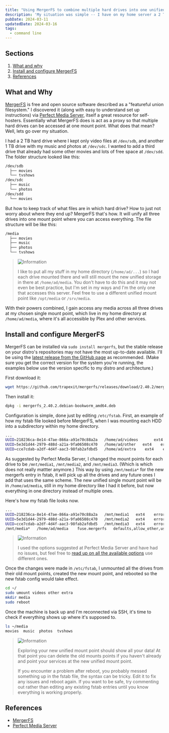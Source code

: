 ```yaml
---
title: "Using MergerFS to combine multiple hard drives into one unified media storage"
description: 'My situation was simple -- I have on my home server a 2 TB hard drive for media storage that was filling up, and I wanted to add a second drive, but not have to keep track of which drive specific files were in. Enter mergerfs, an open source "union filesystem" that lets you merge multiple storage drives into one mount point.'
pubDate: 2024-03-11
updatedDate: 2024-03-16
tags:
  - command line
---
```


## Sections

1. [What and why](#what)
2. [Install and configure MergerFS](#install)
3. [References](#ref)

<div id='what' />

## What and Why

<a href="https://github.com/trapexit/mergerfs" target="_blank">MergerFS</a> is free and open source software described as a "featureful union filesystem." I discovered it (along with easy to understand set up instructions) via <a href="https://perfectmediaserver.com/02-tech-stack/mergerfs" target="_blank">Perfect Media Server</a>, itself a great resource for self-hosters. Essentially what MergerFS does is act as a proxy so that multiple hard drives can be accessed at one mount point. What does that mean? Well, lets go over my situation.

I had a 2 TB hard drive where I kept only video files at `/dev/sdb`, and another 1 TB drive with my music and photos at `/dev/sdc`. I wanted to add a third drive that already had some other movies and lots of free space at `/dev/sdd`. The folder structure looked like this:

```bash
/dev/sdb
  ├── movies
  └── tvshows
/dev/sdc
  ├── music
  └── photos
/dev/sdd
  └── movies
```

But how to keep track of what files are in which hard drive? How to just not worry about where they end up? MergerFS that's how. It will unify all three drives into one mount point where you can access everything. The file structure will be like this:

```bash
/media
  ├── movies
  ├── music
  ├── photos
  └── tvshows
```

> <img src="/assets/info.svg" class="info" loading="lazy" decoding="async" alt="Information">
>
> I like to put all my stuff in my home directory (`/home/ad/...`) so I had each drive mounted there and will still mount the new unified storage in there at `/home/ad/media`. You don't have to do this and it may not even be best practice, but I'm set in my ways and I'm the only one that accesses this server. Feel free to use a different unified mount point like `/opt/media` or `/srv/media`.

With their powers combined, I gain access any media across all three drives at my chosen single mount point, which live in my home directory at `/home/ad/media`, where it's all accessible by Plex and other services.

<div id='install' />

## Install and configure MergerFS

MergerFS can be installed via `sudo install mergerfs`, but the stable release on your distro's repositories may not have the most up-to-date available. I'll be using the <a href="https://github.com/trapexit/mergerfs/releases/latest" target="_blank">latest release from the GitHub page</a> as recommended. (Make sure you get the correct version for the system you're running, the examples below use the version specific to my distro and architecture.)

First download it:

```bash
wget https://github.com/trapexit/mergerfs/releases/download/2.40.2/mergerfs_2.40.2.debian-bookworm_amd64.deb
```

Then install it:

```bash
dpkg -i mergerfs_2.40.2.debian-bookworm_amd64.deb
```

Configuration is simple, done just by editing `/etc/fstab`. First, an example of how my fstab file looked before MergerFS, when I was mounting each HDD into a subdirectory within my home directory.

```bash
...
UUID=218236ca-8e14-47ae-866a-a91e70c88a2a   /home/ad/videos       ext4    errors=remount-ro   0   0
UUID=5e3d1d44-2979-488d-a21a-9fa06508c470   /home/ad/other   ext4    errors=remount-ro   0   0
UUID=cce7cdab-a2df-4d4f-aac3-98fab2afdbd5   /home/ad/extra    ext4    errors=remount-ro   0   0
```

As suggested by Perfect Media Server, I changed the mount points for each drive to be `/mnt/media1`, `/mnt/media2`, and `/mnt/media3`. (Which is which does not really mattter anymore.) This way by using `/mnt/media*` for the new mergerfs entry in fstab, it will pick up all the drives and any future ones I add that uses the same scheme. The new unified single mount point will be in `/home/ad/media`, still in my home directory like I had it before, but now everything in one directory instead of multiple ones.

Here's how my fstab file looks now.

```bash
...
UUID=218236ca-8e14-47ae-866a-a91e70c88a2a   /mnt/media1   ext4    errors=remount-ro   0   0
UUID=5e3d1d44-2979-488d-a21a-9fa06508c470   /mnt/media2   ext4    errors=remount-ro   0   0
UUID=cce7cdab-a2df-4d4f-aac3-98fab2afdbd5   /mnt/media3   ext4    errors=remount-ro   0   0
/mnt/media*   /home/ad/media    fuse.mergerfs   defaults,allow_other,use_ino,cache.files=off,moveonenospc=true,dropcacheonclose=true,category.create=mfs,fsname=mergerfs    0   0
```

> <img src="/assets/info.svg" class="info" loading="lazy" decoding="async" alt="Information">
>
> I used the options suggested at Perfect Media Server and have had no issues, but feel free to <a href="https://github.com/trapexit/mergerfs?tab=readme-ov-file#options" target="_blank">read up on all the available options</a> use different ones.

Once the changes were made in `/etc/fstab`, I unmounted all the drives from their old mount points, created the new mount point, and rebooted so the new fstab config would take effect.

```bash
cd ~/
sudo umount videos other extra
mkdir media
sudo reboot
```

Once the machine is back up and I'm reconnected via SSH, it's time to check if everything shows up where it's supposed to.

```bash
ls ~/media
movies  music  photos  tvshows
```

> <img src="/assets/info.svg" class="info" loading="lazy" decoding="async" alt="Information">
>
> Exploring your new unified mount point should show all your data! At that point you can delete the old mounts points if you haven't already and point your services at the new unified mount point.
> 
> If you encounter a problem after reboot, you probably messed something up in the fstab file, the syntax can be tricky. Edit it to fix any issues and reboot again. If you want to be safe, try commenting out rather than editing any existing fstab entries until you know everything is working properly.

<div id='ref' />

## References

- <a href="https://github.com/trapexit/mergerfs" target="_blank">MergerFS</a>
- <a href="https://perfectmediaserver.com" target="_blank">Perfect Media Server</a>